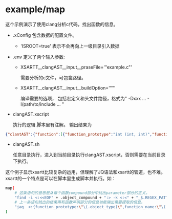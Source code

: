 # example/map

这个示例演示了使用clang分析c代码，找出函数的信息。

- .xConfig
    包含数据的配置文件。
    - 'ISROOT=true'
        表示不会再向上一级目录引入数据

- .env
    定义了两个输入参数:
    - XSARTT__clangAST__input__praseFile='"example.c"'

        需要分析的c文件，可包含路径。

    - XSARTT__clangAST__input__buildOption='""'

        编译需要的选项， 包括宏定义和头文件路径，格式为" -Dxxx ... -I/path/to/include ... "

- clangAST.xscript

    执行的逻辑
    脚本里有注解。
    输出结果为
```json
{"clantAST":{"function":[{"function_prototype":"int (int, int)","function_name":"foo","function_para":[{"para_name":"va","para_type":"int"},{"para_name":"vb","para_type":"int"}]}]}}
```


- clangAST.sh

    任意目录执行，进入到当前目录执行clangAST.xscript，否则需要在当前目录下执行。


这个例子显示xsartt比较复杂的运用，但理解了JQ语法和xsartt的管道，也不难。
xsartt的一个特点是可以在脚本里生成脚本并执行。如：
```bash
map(
    # 这条语句的意思是从每个函数compound部分中找出parameter部分的定义。
    "find -i <:<<EOF" + .object_compound + ":> -k <:<" + "_$.REGEX_PATTERN_CLANGAST_object|.object_class=\"ParmVarDecl\":format:json_>:> -p <:<~object_Decl~>:> -g object_class -g object_id -g object_name -g object_type |\nEOF\n",
    # 上一条语句找出的结果再和函数声明部分的信息功能输出需要提取的信息。
    "jaq  <:{function_prototype:\"\(.object_type)\",function_name:\"\(.object_name)\",function_para: (.|map({para_name:.object_name,para_type:.object_type}))}:>"
)
```

